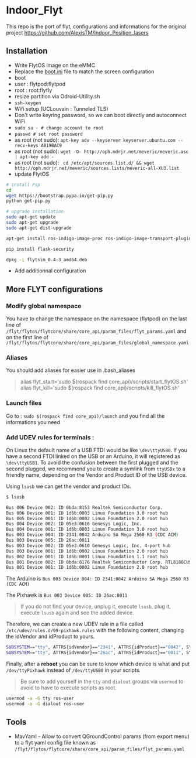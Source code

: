 # Indoor_Flyt
This repo is the port of flyt, configurations and informations for the original project https://github.com/AlexisTM/Indoor_Position_lasers

## Installation

- Write FlytOS image on the eMMC
- Replace the [boot.ini](root/boot.ini) file to match the screen configuration
- boot
- user : flytpod:flytpod
- root : root:flyfly
- resize partition via Odroid-Utility.sh
- `ssh-keygen`
- Wifi setup (UCLouvain : Tunneled TLS)
- Don't write keyring password, so we can boot directly and autoconnect WiFi
- `sudo su - # change account to root`
- `passwd # set root password`
- as root (not sudo): `apt-key adv --keyserver keyserver.ubuntu.com --recv-keys AB19BAC9`
- as root (not sudo): `wget -O- http://oph.mdrjr.net/meveric/meveric.asc | apt-key add -`
- as root (not sudo): ` cd /etc/apt/sources.list.d/ && wget http://oph.mdrjr.net/meveric/sources.lists/meveric-all-XU3.list`
- update FlytOS

```bash
# install Pip
cd
wget https://bootstrap.pypa.io/get-pip.py
python get-pip.py

# upgrade installation
sudo apt-get update
sudo apt-get upgrade
sudo apt-get dist-upgrade

apt-get install ros-indigo-image-proc ros-indigo-image-transport-plugins ros-indigo-image-transport ros-indigo-rosbridge-suite ros-indigo-control-toolbox ros-indigo-octomap-ros ros-indigo-octomap-msgs libgoogle-glog-dev ros-indigo-pyros-setup ros-indigo-eigen-conversions python-serial python-flask python-wtforms python-sqlalchemy python-concurrent.futures python-mock python-zmq python-twisted tmux

pip install flask-security

dpkg -i flytsim_0.4-3_amd64.deb
```

- Add additionnal configuration

## More FLYT configurations

### Modify global namespace

You have to change the namespace on the namespace (flytpod) on the last line of `/flyt/flytos/flytcore/share/core_api/param_files/flyt_params.yaml` and on the first line of `/flyt/flytos/flytcore/share/core_api/param_files/global_namespace.yaml`

### Aliases

You should add aliases for easier use in .bash_aliases

> alias flyt_start='sudo $(rospack find core_api)/scripts/start_flytOS.sh'
> alias flyt_kill='sudo $(rospack find core_api)/scripts/kill_flytOS.sh'

### Launch files

Go to : `sudo $(rospack find core_api)/launch` and you find all the informations you need

### Add UDEV rules for terminals :

On Linux the default name of a USB FTDI would be like `\dev\ttyUSB0`. If you have a second FTDI linked on the USB or an Arduino, it will registered as `\dev\ttyUSB1`. To avoid the confusion between the first plugged and the second plugged, we recommend you to create a symlink from `ttyUSBx` to a friendly name, depending on the Vendor and Product ID of the USB device.

Using `lsusb` we can get the vendor and product IDs.

```sh
$ lsusb

Bus 006 Device 002: ID 0bda:8153 Realtek Semiconductor Corp.
Bus 006 Device 001: ID 1d6b:0003 Linux Foundation 3.0 root hub
Bus 005 Device 001: ID 1d6b:0002 Linux Foundation 2.0 root hub
Bus 004 Device 002: ID 05e3:0616 Genesys Logic, Inc.
Bus 004 Device 001: ID 1d6b:0003 Linux Foundation 3.0 root hub
Bus 003 Device 004: ID 2341:0042 Arduino SA Mega 2560 R3 (CDC ACM)
Bus 003 Device 005: ID 26ac:0011
Bus 003 Device 002: ID 05e3:0610 Genesys Logic, Inc. 4-port hub
Bus 003 Device 001: ID 1d6b:0002 Linux Foundation 2.0 root hub
Bus 002 Device 001: ID 1d6b:0001 Linux Foundation 1.1 root hub
Bus 001 Device 002: ID 0bda:8176 Realtek Semiconductor Corp. RTL8188CUS 802.11n WLAN Adapter
Bus 001 Device 001: ID 1d6b:0002 Linux Foundation 2.0 root hub
```

The Arduino is `Bus 003 Device 004: ID 2341:0042 Arduino SA Mega 2560 R3 (CDC ACM)`

The Pixhawk is `Bus 003 Device 005: ID 26ac:0011`

> If you do not find your device, unplug it, execute `lsusb`, plug it, execute `lsusb` again and see the added device.

Therefore, we can create a new UDEV rule in a file called `/etc/udev/rules.d/99-pixhawk.rules` with the following content, changing the idVendor and idProduct to yours.

```sh
SUBSYSTEM=="tty", ATTRS{idVendor}=="2341", ATTRS{idProduct}=="0042", SYMLINK+="ttyArduino"
SUBSYSTEM=="tty", ATTRS{idVendor}=="26ac", ATTRS{idProduct}=="0011", SYMLINK+="ttyPixhawk"
```

Finally, after a **reboot** you can be sure to know which device is what and put `/dev/ttyPixhawk` instead of `/dev/ttyUSB0` in your scripts.

> Be sure to add yourself in the `tty` and `dialout` groups via `usermod` to avoid to have to execute scripts as root.

```sh
usermod -a -G tty ros-user
usermod -a -G dialout ros-user
```

## Tools

* MavYaml - Allow to convert QGroundControl params (from export menu) to a flyt yaml config file known as `/flyt/flytos/flytcore/share/core_api/param_files/flyt_params.yaml`
